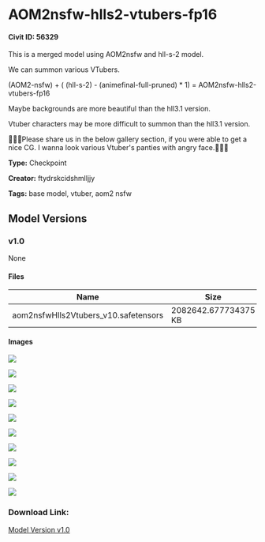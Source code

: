 # AOM2nsfw-hlls2-vtubers-fp16

#### Civit ID: 56329

<p>This is a merged model using AOM2nsfw and hll-s-2 model.</p><p>We can summon various VTubers.</p><p>(AOM2-nsfw) + ( (hll-s-2) - (animefinal-full-pruned) * 1) = AOM2nsfw-hlls2-vtubers-fp16</p><p></p><p>Maybe backgrounds are more beautiful than the hll3.1 version.</p><p>Vtuber characters may be more difficult to summon than the hll3.1 version.</p><p></p><p>🐷🐷🐷Please share us in the below gallery section, if you were able to get a nice CG. I wanna look various Vtuber's panties with angry face.💩💩💩</p>

**Type:** Checkpoint

**Creator:** ftydrskcidshmlljjy

**Tags:** base model, vtuber, aom2 nsfw

## Model Versions

### v1.0

None

#### Files

| Name | Size | Type | Format | Download Url | AutoV1 | AutoV2 | SHA256 | CRC32 | BLAKE3 |
| --- | --- | --- | --- | --- | --- | --- | --- | --- | --- |
| aom2nsfwHlls2Vtubers_v10.safetensors | 2082642.677734375 KB | Model | SafeTensor | https://civitai.com/api/download/models/60735 | 960395F5 | DA7A0B6AA2 | DA7A0B6AA29AD201C124B762AD19150F702A7D02810317D40C019192E8A1EEB6 | C063D150 | DBADF41DC617D899CFC21F7CC9DE806425A272E8C3E010E5321C2FE0B4D602D9 |

#### Images

<p><img src="https://image.civitai.com/xG1nkqKTMzGDvpLrqFT7WA/26a3f74e-45bc-4072-8658-55daa82efa22/width=450/667495.jpeg" /></p>

<p><img src="https://image.civitai.com/xG1nkqKTMzGDvpLrqFT7WA/949a8949-5d34-40f1-9c34-a2f6aae19f49/width=450/667512.jpeg" /></p>

<p><img src="https://image.civitai.com/xG1nkqKTMzGDvpLrqFT7WA/8a23df91-caae-4b8b-8e3e-ddf00d17d359/width=450/667511.jpeg" /></p>

<p><img src="https://image.civitai.com/xG1nkqKTMzGDvpLrqFT7WA/9fd1cdce-ca07-44ea-975f-eb130208aa96/width=450/667510.jpeg" /></p>

<p><img src="https://image.civitai.com/xG1nkqKTMzGDvpLrqFT7WA/63d94e61-efca-4d03-ad85-55f8bc84e8a4/width=450/667513.jpeg" /></p>

<p><img src="https://image.civitai.com/xG1nkqKTMzGDvpLrqFT7WA/760b3467-8539-411a-b698-dff86846b3bf/width=450/667517.jpeg" /></p>

<p><img src="https://image.civitai.com/xG1nkqKTMzGDvpLrqFT7WA/30953766-2132-435e-a2ca-efd3d1aa0132/width=450/667524.jpeg" /></p>

<p><img src="https://image.civitai.com/xG1nkqKTMzGDvpLrqFT7WA/43686804-6ef7-4812-a11e-92e158001114/width=450/667523.jpeg" /></p>

<p><img src="https://image.civitai.com/xG1nkqKTMzGDvpLrqFT7WA/7da635b3-2fc8-424b-a7a1-4548478483b2/width=450/667525.jpeg" /></p>

<p><img src="https://image.civitai.com/xG1nkqKTMzGDvpLrqFT7WA/8ff9cffc-27db-4f60-8e3d-89c0c5af583e/width=450/667526.jpeg" /></p>

### Download Link:

[Model Version v1.0](https://civitai.com/api/download/models/60735)

